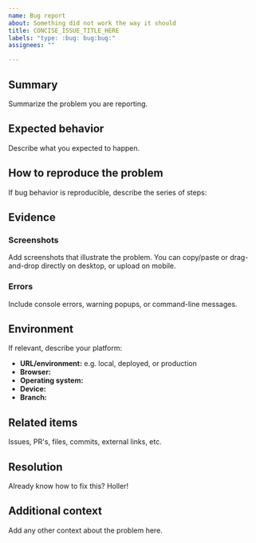```yaml
---
name: Bug report
about: Something did not work the way it should
title: CONCISE_ISSUE_TITLE_HERE
labels: "type: :bug: bug:bug:"
assignees: ""

---
```


<!--
  This template is a general guideline but it should cover most bug scenarios.
  PLEASE REMOVE ANY INAPPLICABLE SECTIONS!
 -->

## Summary

Summarize the problem you are reporting.

## Expected behavior

Describe what you expected to happen.

## How to reproduce the problem

If bug behavior is reproducible, describe the series of steps:

<!--
  1. Use
  2. numeric
  3. lists
-->

## Evidence

### Screenshots

Add screenshots that illustrate the problem. You can copy/paste or drag-and-drop
directly on desktop, or upload on mobile.

### Errors

Include console errors, warning popups, or command-line messages.

## Environment

If relevant, describe your platform:

- **URL/environment:** e.g. local, deployed, or production
- **Browser:**
- **Operating system:**
- **Device:**
- **Branch:**

## Related items

Issues, PR's, files, commits, external links, etc.

## Resolution

Already know how to fix this? Holler!

## Additional context

Add any other context about the problem here.

